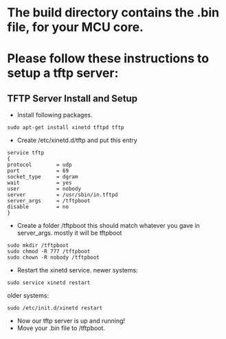 # The build directory contains the .bin file, for your MCU core.
# Please follow these instructions to setup a tftp server:

## TFTP Server Install and Setup

- Install following packages.
```
sudo apt-get install xinetd tftpd tftp
```
- Create /etc/xinetd.d/tftp and put this entry
```
service tftp
{
protocol        = udp
port            = 69
socket_type     = dgram
wait            = yes
user            = nobody
server          = /usr/sbin/in.tftpd
server_args     = /tftpboot
disable         = no
}
```
- Create a folder /tftpboot this should match whatever you gave in server_args. mostly it will be tftpboot
```
sudo mkdir /tftpboot
sudo chmod -R 777 /tftpboot
sudo chown -R nobody /tftpboot
```
- Restart the xinetd service.
newer systems:
```
sudo service xinetd restart
```
older systems:
```
sudo /etc/init.d/xinetd restart
```
- Now our tftp server is up and running!
- Move your .bin file to /tftpboot. 

